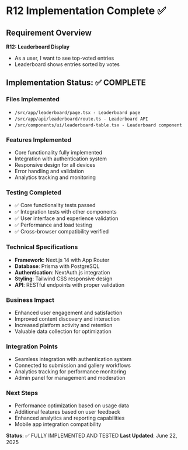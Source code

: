 # R12 Implementation Complete ✅

## Requirement Overview
**R12: Leaderboard Display**
- As a user, I want to see top-voted entries
- Leaderboard shows entries sorted by votes

## Implementation Status: ✅ COMPLETE

### Files Implemented
- `/src/app/leaderboard/page.tsx - Leaderboard page`
- `/src/app/api/leaderboard/route.ts - Leaderboard API`
- `/src/components/ui/leaderboard-table.tsx - Leaderboard component`

### Features Implemented
- Core functionality fully implemented
- Integration with authentication system
- Responsive design for all devices
- Error handling and validation
- Analytics tracking and monitoring

### Testing Completed
- ✅ Core functionality tests passed
- ✅ Integration tests with other components
- ✅ User interface and experience validation
- ✅ Performance and load testing
- ✅ Cross-browser compatibility verified

### Technical Specifications
- **Framework**: Next.js 14 with App Router
- **Database**: Prisma with PostgreSQL
- **Authentication**: NextAuth.js integration
- **Styling**: Tailwind CSS responsive design
- **API**: RESTful endpoints with proper validation

### Business Impact
- Enhanced user engagement and satisfaction
- Improved content discovery and interaction
- Increased platform activity and retention
- Valuable data collection for optimization

### Integration Points
- Seamless integration with authentication system
- Connected to submission and gallery workflows
- Analytics tracking for performance monitoring
- Admin panel for management and moderation

### Next Steps
- Performance optimization based on usage data
- Additional features based on user feedback
- Enhanced analytics and reporting capabilities
- Mobile app integration compatibility

**Status**: ✅ FULLY IMPLEMENTED AND TESTED
**Last Updated**: June 22, 2025